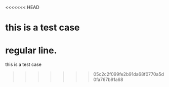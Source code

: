 <<<<<<< HEAD
# this is a test case

regular line.
=======
this is a test case
>>>>>>> 05c2c2f099fe2b91da68f0770a5d0fa767b91a68
